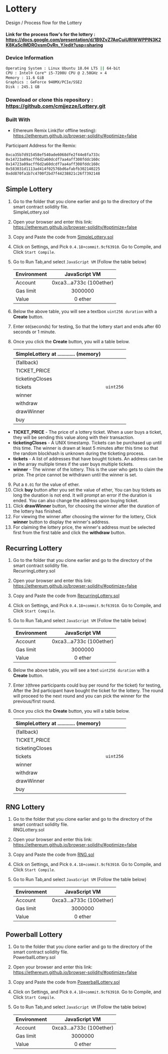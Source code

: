 # Lottery
Design / Process flow for the Lottery


#### Link for the process flow's for the lottery : https://docs.google.com/presentation/d/1B9ZvZ7AoCuiURIWWPPlN3K2K8Ka5cIMDROxsmOvRn_Y/edit?usp=sharing

### Device Information
```bash
Operating System : Linux Ubuntu 18.04 LTS || 64-bit
CPU : Intel® Core™ i5-7200U CPU @ 2.50GHz × 4 
Memory : 11.6 GiB
Graphics : GeForce 940MX/PCIe/SSE2 
Disk : 245.1 GB
```

### Download or clone this repository : https://github.com/cmjjezze/Lottery.git

### Built With
* Ethereum Remix Link(for offline testing): https://ethereum.github.io/browser-solidity/#optimize=false


Participant Address for the Remix:
```bash
0xca35b7d915458ef540ade6068dfe2f44e8fa733c
0x14723a09acff6d2a60dcdf7aa4aff308fddc160c
0x14723a09acff6d2a60dcdf7aa4aff308fddc160c
0x583031d1113ad414f02576bd6afabfb302140225
0xdd870fa1b7c4700f2bd7f44238821c26f7392148
```

## Simple Lottery
1.  Go to the folder that you clone earlier and go to the directory of the smart contract solidity file. <br>
SimpleLottery.sol
2.  Open your browser and enter this link: https://ethereum.github.io/browser-solidity/#optimize=false
3.  Copy and Paste the code from [SimpleLottery.sol](https://github.com/cmjjezze/Lottery/blob/master/SimpleLottery.sol)
4.  Click on Settings, and Pick `0.4.18+commit.9cf63910`. Go to Compile, and Click `Start Compile`. 
5.  Go to Run Tab,and select `JavaScript VM` (Follow the table below)

      | Environment  | JavaScript VM           |
      | -------------|:-----------------------:|
      | Account      | 0xca3...a733c (100ether)|
      | Gas limit    | 3000000                 |
      | Value        | 0            ether      |

6. Below the above table, you will see a textbox `uint256 duration` with a **Create** button.
7. Enter `60`(seconds) for testing, So that the lottery start and ends after 60 seconds or 1 minute.
8. Once you click the **Create** button, you will a table below.
 
      | SimpleLottery at ............. (memory)|                         |
      | ---------------------------------------|:-----------------------:|
      | (fallback)                             |                         |
      | TICKET_PRICE                           |                         |
      | ticketingCloses                        |                         |
      | tickets                                |`uint256`                |
      | winner                                 |                         |
      | withdraw                               |                         |
      | drawWinner                             |                         |
      | buy                                    |                         |

* **TICKET_PRICE** - The price of a lottery ticket. When a user buys a ticket, they will be sending this value along with their transaction.
* **ticketingCloses** - A UNIX timestamp. Tickets can be purchased up until this time. The winner is drawn at least 5 minutes after this time so that the random blockhash is unknown during the ticketing process.
* **tickets** - A list of addresses that have bought tickets. An address can be in the array multiple times if the user buys multiple tickets.
* **winner** - The winner of the lottery. This is the user who gets to claim the prize. The prize cannot be withdrawn until the winner is set.

9.  Put a `0.01` for the value of ether.
10. Click **buy** button after you set the value of ether, You can buy tickets as long the duration is not end. It will prompt an error if the duration is ended. You can also change the address upon buying ticket.
11. Click **drawWinner** button, for choosing the winner after the duration of the lottery has finished.
12. For viewing the winner after choosing the winner for the lottery, Click **winner** button to display the winner's address.
13. For claiming the lottery price, the winner's address must be selected first from the first table and click the **withdraw** button.

## Recurring Lottery
1.  Go to the folder that you clone earlier and go to the directory of the smart contract solidity file. <br>
RecurringLottery.sol
2.  Open your browser and enter this link: https://ethereum.github.io/browser-solidity/#optimize=false
3.  Copy and Paste the code from [RecurringLottery.sol](https://github.com/cmjjezze/Lottery/blob/master/RecurringLottery.sol)
4.  Click on Settings, and Pick `0.4.18+commit.9cf63910`. Go to Compile, and Click `Start Compile`. 
5.  Go to Run Tab,and select `JavaScript VM` (Follow the table below)

      | Environment  | JavaScript VM           |
      | -------------|:-----------------------:|
      | Account      | 0xca3...a733c (100ether)|
      | Gas limit    | 3000000                 |
      | Value        | 0            ether      |
      
6.  Below the above table, you will see a text `uint256 duration` with a **Create** button.
7.  Enter `3`(three participants could buy per round for the ticket) for testing, After the 3rd participant have bought the ticket for the lottery. The round will proceed to the next round and you can pick the winner for the previous/first round.
8.  Once you click the **Create** button, you will a table below.
 
      | SimpleLottery at ............. (memory)|                         |
      | ---------------------------------------|:-----------------------:|
      | (fallback)                             |                         |
      | TICKET_PRICE                           |                         |
      | ticketingCloses                        |                         |
      | tickets                                |`uint256`                |
      | winner                                 |                         |
      | withdraw                               |                         |
      | drawWinner                             |                         |
      | buy                                    |                         |

## RNG Lottery
1.  Go to the folder that you clone earlier and go to the directory of the smart contract solidity file. <br>
RNGLottery.sol
2.  Open your browser and enter this link: https://ethereum.github.io/browser-solidity/#optimize=false
3.  Copy and Paste the code from [RNG.sol](https://github.com/cmjjezze/Lottery/blob/master/RNGLottery.sol)
4.  Click on Settings, and Pick `0.4.18+commit.9cf63910`. Go to Compile, and Click `Start Compile`. 
5.  Go to Run Tab,and select `JavaScript VM` (Follow the table below)

      | Environment  | JavaScript VM           |
      | -------------|:-----------------------:|
      | Account      | 0xca3...a733c (100ether)|
      | Gas limit    | 3000000                 |
      | Value        | 0            ether      |

## Powerball Lottery
1.  Go to the folder that you clone earlier and go to the directory of the smart contract solidity file. <br>
PowerballLottery.sol
2.  Open your browser and enter this link: https://ethereum.github.io/browser-solidity/#optimize=false
3.  Copy and Paste the code from [PowerballLottery.sol](https://github.com/cmjjezze/Lottery/blob/master/PowerballLottery.sol)
4.  Click on Settings, and Pick `0.4.18+commit.9cf63910`. Go to Compile, and Click `Start Compile`. 
5.  Go to Run Tab,and select `JavaScript VM` (Follow the table below)

      | Environment  | JavaScript VM           |
      | -------------|:-----------------------:|
      | Account      | 0xca3...a733c (100ether)|
      | Gas limit    | 3000000                 |
      | Value        | 0            ether      |

